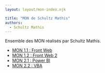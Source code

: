 ```yaml
---
layout: layout/mon-index.njk

title: "MON de Schultz Mathis"
authors:
  - Schultz Mathis
---
```


Ensemble des MON réalisés par Schultz Mathis.

* [MON 1.1 : Front Web](./temps-1.1)
* [MON 1.2 : Front Web 2](./temps-1.2)
* [MON 2.1 : Power BI](./temps-2.1)
* [MON 2.2 : VBA](./temps-2.2)